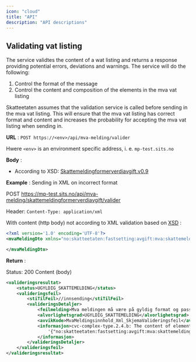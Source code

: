 ```yaml
---
icon: "cloud"
title: "API"
description: "API descriptions"
---
```


## Validating vat listing

The service validtes the content of a wat listing and returns a response providing potential errors, deviations and warnings. The service will do the following:

1. Control the format of the message
2. Control the content and composition of the elements in the mva vat listing

Skatteetaten assumes that the validation service is called before sending in the mva vat listing. This will ensure that the mva vat listing has correct format and content and increases the probability for accepting the mva vat listing when sending in.

**URL** : `POST https://<env>/api/mva-melding/valider`

Hwere `<env>` is an environment specific address, i. e. `mp-test.sits.no`

**Body** :

- According to XSD: [Skattemeldingformerverdiavgift.v0.9](https://github.com/Skatteetaten/mva-meldingen/tree/master/docs/documentation/informasjonsmodell/xsd/no.skatteetaten.fastsetting.avgift.mva.skattemeldingformerverdiavgift.v0.9.xsd)

**Example** : Sending in XML on incorrect format

POST https://mp-test.sits.no/api/mva-melding/skattemeldingformerverdiavgift/valider

Header: `Content-Type: application/xml`

With content (http body) not according to XML validation based on [XSD](https://github.com/Skatteetaten/mva-meldingen/tree/master/docs/documentation/informasjonsmodell/xsd/no.skatteetaten.fastsetting.avgift.mva.skattemeldingformerverdiavgift.v0.9.xsd)
:

```xml
<?xml version='1.0' encoding='UTF-8'?>
<mvaMeldingDto xmlns="no:skatteetaten:fastsetting:avgift:mva:skattemeldingformerverdiavgift:v0.8">

</mvaMeldingDto>
```

**Return** :

Status: 200
Content (body)

```xml
<valideringsresultat>
    <status>UGYLDIG_SKATTEMELDING</status>
    <valideringsfeil>
        <stiTilFeil>//innsending</stiTilFeil>
        <valideringsDetaljer>
            <feilmelding>Mva meldingen må være på gyldig format og passere XML skjema valideringen</feilmelding>
            <alvorlighetsgrad>UGYLDIG_SKATTEMELDING</alvorlighetsgrad>
            <avvikKode>MvaMeldingsinnhold_Xml_SkjemaValideringsfeil</avvikKode>
            <informasjon>cvc-complex-type.2.4.b: The content of element 'mvaMeldingDto' is not complete. One of
                '{"no:skatteetaten:fastsetting:avgift:mva:skattemeldingformerverdiavgift:v0.8":innsending}' is expected.
            </informasjon>
        </valideringsDetaljer>
    </valideringsfeil>
</valideringsresultat>

```
